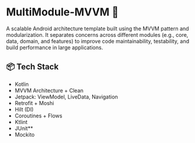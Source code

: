 # MultiModule-MVVM 🚀
A scalable Android architecture template built using the MVVM pattern and 
modularization. It separates concerns across different modules (e.g., core, data, domain, and 
features) to improve code maintainability, testability, and build performance in large applications.

## 📦 Tech Stack
- Kotlin
- MVVM Architecture + Clean
- Jetpack: ViewModel, LiveData, Navigation
- Retrofit + Moshi
- Hilt (DI)
- Coroutines + Flows
- Ktlint
- JUnit**
- Mockito